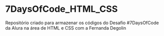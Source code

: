 # 7DaysOfCode_HTML_CSS
Repositório criado para armazenar os códigos do Desafio #7DaysOfCode da Alura na área de HTML e CSS com a Fernanda Degolin
